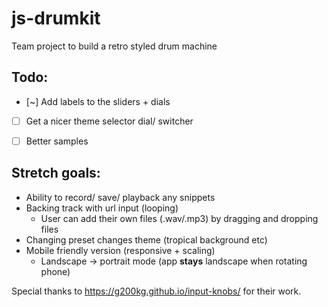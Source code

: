 # js-drumkit

Team project to build a retro styled drum machine

## Todo:
+ [~] Add labels to the sliders + dials
+ [ ] Get a nicer theme selector dial/ switcher
+ [ ] Better samples


## Stretch goals:
+ Ability to record/ save/ playback any snippets
+ Backing track with url input (looping)
    - User can add their own files (.wav/.mp3) by dragging and dropping files
+ Changing preset changes theme (tropical background etc)
+ Mobile friendly version (responsive + scaling)
    - Landscape -> portrait mode (app **stays** landscape when rotating phone) 


Special thanks to https://g200kg.github.io/input-knobs/ for their work.

